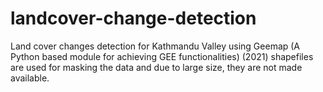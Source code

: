 # landcover-change-detection
Land cover changes detection for Kathmandu Valley using Geemap (A Python based module for achieving GEE functionalities) (2021)
shapefiles are used for masking the data and due to large size, they are not made available.
